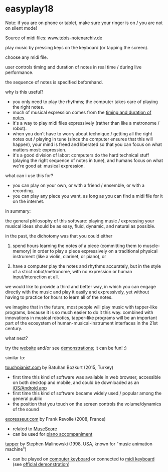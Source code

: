 # easyplay18

Note: if you are on phone or tablet, make sure your ringer is on / 
you are not on silent mode!

Source of midi files: www.tobis-notenarchiv.de

play music by pressing keys on the keyboard (or tapping the screen).

choose any midi file.

user controls timing and duration of notes in real time / during live performance.

the sequence of notes is specified beforehand.

why is this useful?
- you only need to play the rhythms; the computer takes care of playing the right notes.
- much of musical expression comes from the [timing and duration of notes](https://en.wikipedia.org/wiki/Expressive_timing).
- it's a way to play midi files expressively (rather than like a metronome / robot).
- when you don't have to worry about technique / getting all the right notes out / playing in tune (since the computer ensures that this will happen), your mind is freed and liberated so that you can focus on what matters most: expression.
- it's a good division of labor: computers do the hard technical stuff (playing the right sequence of notes in tune), and humans focus on what we're good at: musical expression.

what can i use this for?
- you can play on your own, or with a friend / ensemble, or with a recording.
- you can play any piece you want, as long as you can find a midi file for it on the internet.

in summary:

the general philosophy of this software: playing music / expressing your musical ideas should be as easy, fluid, dynamic, and natural as possible.

in the past, the dichotomy was that you could either 

1) spend hours learning the notes of a piece (committing them to muscle-memory) in order to play a piece expressively on a traditional physical instrument (like a violin, clarinet, or piano), or

2) have a computer play the notes and rhythms accurately, but in the style of a strict robot/metronome, with no expression or human input/interaction at all.

we would like to provide a third and better way, in which you can engage directly with the music and play it easily and expressively, yet without having to practice for hours to learn all of the notes.

we imagine that in the future, most people will play music with tapper-like programs, because it is so much easier to do it this way. combined with innovations in musical robotics, tapper-like programs will be an important part of the ecosystem of human-musical-instrument interfaces in the 21st century.

what next?

try the [website](https://mcchu.com/easyplay17/) and/or see [demonstrations](https://www.youtube.com/playlist?list=PLB1dz46HEVoSqZvxaY-xkh17CvYgUGq3F); it can be fun! :)

similar to:

[touchpianist.com](https://touchpianist.com/) by Batuhan Bozkurt (2015, Turkey)
 - first time this kind of software was available in web browser, accessible on both desktop and mobile, and could be downloaded as an [iOS/Android app](https://www.youtube.com/watch?v=ZtrG4893f74) 
 - first time this kind of software became widely used / popular among the general public
 - the position that you touch on the screen controls the volume/dynamics of the sound
 
[expresseur.com](http://www.expresseur.com/) by Frank Revolle (2008, France)
- related to [MuseScore](https://musescore.com/)
- can be used for [piano accompaniment](https://www.youtube.com/watch?v=LpqxokZFm6w)

[tapper](http://www.musanim.com/Tapper/) by Stephen Malinowski (1998, USA, known for "music animation machine")
- can be played on [computer keyboard](https://youtu.be/IKsGZCkoNr4?t=571) or connected to [midi keyboard](https://www.youtube.com/watch?v=gTlIYcg_LSQ) (see [official demonstration](https://www.youtube.com/watch?v=wKd4RyhivtI))
